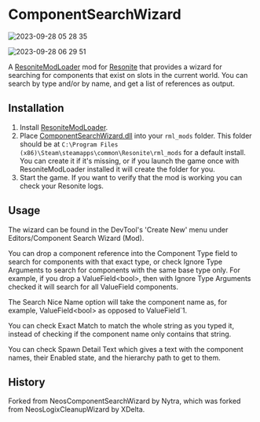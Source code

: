 # ComponentSearchWizard

![2023-09-28 05 28 35](https://github.com/Nytra/ResoniteComponentSearchWizard/assets/14206961/d3b4c346-83fa-4594-aba4-15923d60f93f)

![2023-09-28 06 29 51](https://github.com/Nytra/ResoniteComponentSearchWizard/assets/14206961/eb7a644c-bc5c-4ecd-aeab-54bfaa89d883)

A [ResoniteModLoader](https://github.com/resonite-modding-group/ResoniteModLoader) mod for [Resonite](https://resonite.com/) that provides a wizard for searching for components that exist on slots in the current world. You can search by type and/or by name, and get a list of references as output.

## Installation
1. Install [ResoniteModLoader](https://github.com/resonite-modding-group/ResoniteModLoader).
2. Place [ComponentSearchWizard.dll](https://github.com/Nytra/ResoniteComponentSearchWizard/releases/latest/download/ComponentSearchWizard.dll) into your `rml_mods` folder. This folder should be at `C:\Program Files (x86)\Steam\steamapps\common\Resonite\rml_mods` for a default install. You can create it if it's missing, or if you launch the game once with ResoniteModLoader installed it will create the folder for you.
3. Start the game. If you want to verify that the mod is working you can check your Resonite logs.

## Usage
The wizard can be found in the DevTool's 'Create New' menu under Editors/Component Search Wizard (Mod). <br>

You can drop a component reference into the Component Type field to search for components with that exact type, or check Ignore Type Arguments to search for components with the same base type only. For example, if you drop a ValueField\<bool\>, then with Ignore Type Arguments checked it will search for all ValueField components. <br>
  
The Search Nice Name option will take the component name as, for example, ValueField\<bool\> as opposed to ValueField\`1. <br>
  
You can check Exact Match to match the whole string as you typed it, instead of checking if the component name only contains that string. <br>
  
You can check Spawn Detail Text which gives a text with the component names, their Enabled state, and the hierarchy path to get to them. <br>

## History
Forked from NeosComponentSearchWizard by Nytra, which was forked from NeosLogixCleanupWizard by XDelta.
